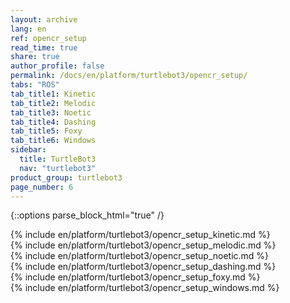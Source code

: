 ```yaml
---
layout: archive
lang: en
ref: opencr_setup
read_time: true
share: true
author_profile: false
permalink: /docs/en/platform/turtlebot3/opencr_setup/
tabs: "ROS"
tab_title1: Kinetic
tab_title2: Melodic
tab_title3: Noetic
tab_title4: Dashing
tab_title5: Foxy
tab_title6: Windows
sidebar:
  title: TurtleBot3
  nav: "turtlebot3"
product_group: turtlebot3
page_number: 6
---
```


<div style="counter-reset: h1 3"></div>
<div style="counter-reset: h2 2"></div>

{::options parse_block_html="true" /}

<!--[dummy Header 1]>
  <h1 id="dummy">Quick Start Guide</h1>
  <h2 id="dummy">OpenCR Setup</h2>
  <p class="dummy_content">OpenCR Setup</p>
<![end dummy Header 1]-->

<section data-id="{{ page.tab_title1 }}" class="tab_contents">
{% include en/platform/turtlebot3/opencr_setup_kinetic.md %}
</section>

<section data-id="{{ page.tab_title2 }}" class="tab_contents">
{% include en/platform/turtlebot3/opencr_setup_melodic.md %}
</section>

<section data-id="{{ page.tab_title3 }}" class="tab_contents">
{% include en/platform/turtlebot3/opencr_setup_noetic.md %}
</section>

<section data-id="{{ page.tab_title4 }}" class="tab_contents">
{% include en/platform/turtlebot3/opencr_setup_dashing.md %}
</section>

<section data-id="{{ page.tab_title5 }}" class="tab_contents">
{% include en/platform/turtlebot3/opencr_setup_foxy.md %}
</section>

<section data-id="{{ page.tab_title6 }}" class="tab_contents">
{% include en/platform/turtlebot3/opencr_setup_windows.md %}
</section>

